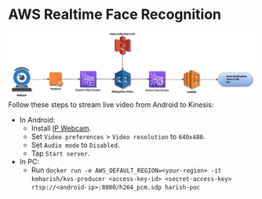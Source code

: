 # AWS Realtime Face Recognition
![](architecture.png)
Follow these steps to stream live video from Android to Kinesis:
* In Android:
  * Install [IP Webcam](https://play.google.com/store/apps/details?id=com.pas.webcam).
  * Set ```Video preferences``` > ```Video resolution``` to ```640x480```.
  * Set ```Audio mode``` to ```Disabled```.
  * Tap ```Start server```.
* In PC:
  * Run ```docker run -e AWS_DEFAULT_REGION=<your-region> -it kmharish/kvs-producer <access-key-id> <secret-access-key> rtsp://<android-ip>:8080/h264_pcm.sdp harish-poc```
